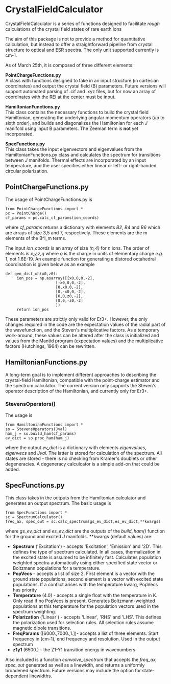 # CrystalFieldCalculator
 CrystalFieldCalculator is a series of functions designed to facilitate *rough* calculations of the crystal field states of rare earth ions
 
 The aim of this package is not to provide a method for quantitative calculation, but instead to offer a straightforward pipeline from crystal structure to optical and ESR spectra. The only unit supported currently is cm-1.
 
 As of March 25th, it is composed of three different elements:
 
 **PointChargeFunctions.py**<br/>
 A class with functions designed to take in an input structure (in cartesian coordinates) and output the crystal field (B) parameters. Future versions will support automated parsing of .cif and .xyz files, but for now an array of coordinates with the REI at the center must be input.
 
 **HamiltonianFunctions.py**<br/>
 This class contains the necessary functions to build the crystal field Hamiltonian, generating the underlying angular momentum operators (up to sixth order), and builds and diagonalizes the Hamiltonian for each *J* manifold using input B parameters. The Zeeman term is **not** yet incorporated.
 
 **SpecFunctions.py**<br/>
 This class takes the input eigenvectors and eigenvalues from the HamiltonianFunctions.py class and calculates the spectrum for transitions between $J$ manifolds. Thermal effects are incorporated by an input temperature, and the user specifies either linear or left- or right-handed circular polarization.

## PointChargeFunctions.py
The usage of PointChargeFunctions.py is

    from PointChargeFunctions import *
    pc = PointCharge()
    cf_params = pc.calc_cf_params(ion_coords)
 
 where *cf_params* returns a dictionary with elements *B2*, *B4* and *B6* which are arrays of size 3,5 and 7, respectively. These elements are the m elements of the B^l_m terms.

The input *ion_coords* is an array of size *(n,4)* for *n* ions. The order of elements is *x,y,z,q* where *q* is the charge in units of elementary charge *e.g.* 1, not 1.6E-19. An example function for generating a distored octahedral coordination is given below as an example

    def gen_dist_oh(x0,z0):
         ion_pos = np.asarray([[x0,0,0,-2],
                          [-x0,0,0,-2],
                          [0,x0,0,-2],
                          [0,-x0,0,-2],
                          [0,0,z0,-2],
                          [0,0,-z0,-2]
                          ])
         return ion_pos
         
These parameters are strictly only valid for Er3+. However, the only changes required in the code are the expectation values of the radial part of the wavefunction, and the Steven's multiplicative factors. As a temporary work-around, these values can be altered after the class is initialized and values from the Mantid program (expectation values) and the multiplicative factors (Hutchings, 1964) can be rewritten.

## HamiltonianFunctions.py
A long-term goal is to implement different approaches to describing the crystal-field Hamiltonian, compatible with the point-charge estimator and the spectrum calculator. The current version only supports the Steven's operator description of the Hamiltonian, and currently only for Er3+. 

### StevensOperators()

The usage is

    from HamiltonianFunctions import *
    so = StevensOperators(Jval)
    ham_j = so.build_ham(cf_params)
    ev_dict = so.proc_ham(ham_j)

where the output *ev_dict* is a dictionary with elements *eigenvalues*, *eigenvecs* and *Jval*. The latter is stored for calculation of the spectrum. All states are stored - there is no checking from Kramer's doublets or other degeneracies. A degeneracy calculcator is a simple add-on that could be added.

## SpecFunctions.py

This class takes in the outputs from the Hamiltonian calculator and generates an output spectrum. The basic usage is

    from SpecFunctions import *
    sc = SpectrumCalculator()
    freq_ax, spec_out = sc.calc_spectrum(gs_ev_dict,es_ev_dict,**kwargs)
    
where *gs_ev_dict* and *es_ev_dict* are the outputs of the *build_ham()* function for the ground and excited *J* manifolds. \*\*kwargs (default values) are:
* **Spectrum** ('Excitation') - accepts 'Excitation', 'Emission' and '2D'. This defines the type of spectrum calculated. In all cases, thermalization in the excited state is assumed to be infinitely fast. Calculates population weighted spectra automatically using either specified state vector or Boltzmann populations for a temperature.
* **PopVecs** - accepts a list of size 2. First element is a vector with the ground state populations, second element is a vector with excited state populations. If a conflict arises with the temperature kwarg, PopVecs has priority
* **Temperature** (4.0) - accepts a single float with the temperature in K. Only read if no PopVecs is present. Generates Boltzmann-weighted populations at this temperature for the population vectors used in the spectrum weighting.
* **Polarization** ('Linear') - accepts 'Linear', 'RHS' and 'LHS'. This defines the polarization used for selection rules. All selection rules assume magnetic dipole transitions.
* **FreqParams** ([6000.,7000.,1.])- accepts a list of three elements. Start frequency in (cm-1), end frequency and resolution. Used in the output spectrum
* **z1y1** (6500.) - the Z1-Y1 transition energy in wavenumbers

Also included is a function *convolve_spectrum* that accepts the *freq_ax, spec_out* generated as well as a linewidth, and returns a uniformly broadened spectrum. Future versions may include the option for state-dependent linewidths.
